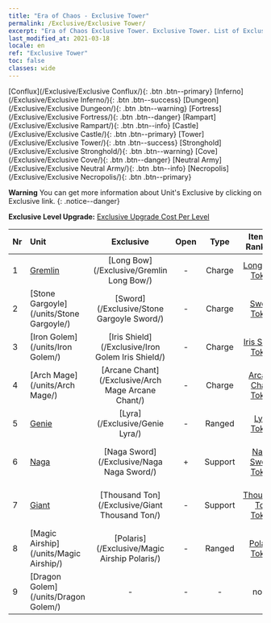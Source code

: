 ```yaml
---
title: "Era of Chaos - Exclusive Tower"
permalink: /Exclusive/Exclusive Tower/
excerpt: "Era of Chaos Exclusive Tower. Exclusive Tower. List of Exclusive Tower in Era of Chaos"
last_modified_at: 2021-03-18
locale: en
ref: "Exclusive Tower"
toc: false
classes: wide
---
```

 [Conflux](/Exclusive/Exclusive Conflux/){: .btn .btn--primary} [Inferno](/Exclusive/Exclusive Inferno/){: .btn .btn--success} [Dungeon](/Exclusive/Exclusive Dungeon/){: .btn .btn--warning} [Fortress](/Exclusive/Exclusive Fortress/){: .btn .btn--danger} [Rampart](/Exclusive/Exclusive Rampart/){: .btn .btn--info} [Castle](/Exclusive/Exclusive Castle/){: .btn .btn--primary} [Tower](/Exclusive/Exclusive Tower/){: .btn .btn--success} [Stronghold](/Exclusive/Exclusive Stronghold/){: .btn .btn--warning} [Cove](/Exclusive/Exclusive Cove/){: .btn .btn--danger} [Neutral Army](/Exclusive/Exclusive Neutral Army/){: .btn .btn--info} [Necropolis](/Exclusive/Exclusive Necropolis/){: .btn .btn--primary} 

**Warning** You can get more information about Unit's Exclusive by clicking on Exclusive link. 
{: .notice--danger}

 **Exclusive Level Upgrade:** [Exclusive Upgrade Cost Per Level](/Exclusive/ExclusiveUpgradeCostPerLevel/)

  | Nr |         Unit        | Exclusive | Open  |    Type   |  Item to Rank UP      |  Skin   |
  |:---|:--------------------|:-------------:|:-----:|:---------:|:---------------------:|:-------:|
  | 1  | [Gremlin](/units/Gremlin/) | [Long Bow](/Exclusive/Gremlin Long Bow/) | - | Charge | [Long Bow Token](/Items/con_136/) | - |
  | 2  | [Stone Gargoyle](/units/Stone Gargoyle/) | [Sword](/Exclusive/Stone Gargoyle Sword/) | - | Charge | [Sword Token](/Items/con_165/) | - |
  | 3  | [Iron Golem](/units/Iron Golem/) | [Iris Shield](/Exclusive/Iron Golem Iris Shield/) | - | Charge | [Iris Shield Token](/Items/con_155/) | - |
  | 4  | [Arch Mage](/units/Arch Mage/) | [Arcane Chant](/Exclusive/Arch Mage Arcane Chant/) | - | Charge | [Arcane Chant Token](/Items/con_124/) | - |
  | 5  | [Genie](/units/Genie/) | [Lyra](/Exclusive/Genie Lyra/) | - | Ranged | [Lyra Token](/Items/con_1119/) | [Lyra Special Skin](/Items/con_191/) |
  | 6  | [Naga](/units/Naga/) | [Naga Sword](/Exclusive/Naga Naga Sword/) | + | Support | [Naga Sword Token](/Items/con_95/) | [Naga Sword Special Skin](/Items/con_718/) |
  | 7  | [Giant](/units/Giant/) | [Thousand Ton](/Exclusive/Giant Thousand Ton/) | - | Support | [Thousand Ton Token](/Items/con_451/) | [Thousand Ton Special Skin](/Items/con_1025/) |
  | 8  | [Magic Airship](/units/Magic Airship/) | [Polaris](/Exclusive/Magic Airship Polaris/) | - | Ranged | [Polaris Token](/Items/con_878/) | [Polaris Special Skin](/Items/con_1393/) |
  | 9  | [Dragon Golem](/units/Dragon Golem/) | - | - | - | none | none |
